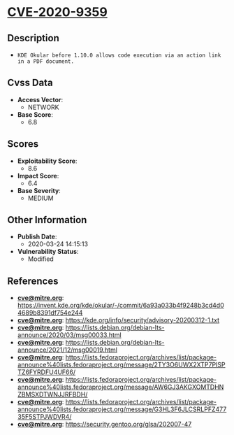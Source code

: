 
# [CVE-2020-9359](https://invent.kde.org/kde/okular/-/commit/6a93a033b4f9248b3cd4d04689b8391df754e244)

## Description

- `KDE Okular before 1.10.0 allows code execution via an action link in a PDF document.`

## Cvss Data

- **Access Vector**:
  - NETWORK
- **Base Score**:
  - 6.8

## Scores

- **Exploitability Score**:
  - 8.6
- **Impact Score**:
  - 6.4
- **Base Severity**:
  - MEDIUM

## Other Information

- **Publish Date**:
  - 2020-03-24 14:15:13
- **Vulnerability Status**:
  - Modified

## References

- **cve@mitre.org**: https://invent.kde.org/kde/okular/-/commit/6a93a033b4f9248b3cd4d04689b8391df754e244
- **cve@mitre.org**: https://kde.org/info/security/advisory-20200312-1.txt
- **cve@mitre.org**: https://lists.debian.org/debian-lts-announce/2020/03/msg00033.html
- **cve@mitre.org**: https://lists.debian.org/debian-lts-announce/2021/12/msg00019.html
- **cve@mitre.org**: https://lists.fedoraproject.org/archives/list/package-announce%40lists.fedoraproject.org/message/2TY3O6UWX2XTP7PISPTZ6FYRDFU4UF66/
- **cve@mitre.org**: https://lists.fedoraproject.org/archives/list/package-announce%40lists.fedoraproject.org/message/AW6GJ3AKGXOMTDHNZBMSXDTWNJJRFBDH/
- **cve@mitre.org**: https://lists.fedoraproject.org/archives/list/package-announce%40lists.fedoraproject.org/message/G3HL3F6JLCSRLPFZ47735F5STPJWDVR4/
- **cve@mitre.org**: https://security.gentoo.org/glsa/202007-47
